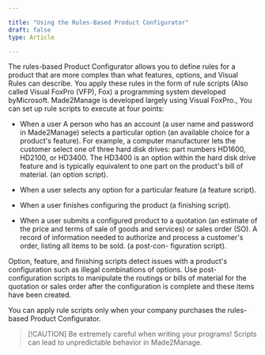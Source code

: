 ```yaml
---

title: "Using the Rules-Based Product Configurator"
draft: false
type: Article

---
```

The rules-based Product Configurator allows you to define rules for a product that are more complex than what features, options, and Visual Rules can describe. You apply these rules in the form of rule scripts (Also called Visual FoxPro (VFP), Fox) a programming system developed byMicrosoft. Made2Manage is developed largely using Visual FoxPro., You can set up rule scripts to execute at four points:

-   When a user A person who has an account (a user name and password in Made2Manage) selects a particular option (an available choice for a product's feature). For example, a computer manufacturer lets the customer select one of three hard disk drives: part numbers HD1600, HD2100, or HD3400. The HD3400 is an option within the hard disk drive feature and is typically equivalent to one part on the product's bill of material. (an option script).

-   When a user selects any option for a particular feature (a feature script).

-   When a user finishes configuring the product (a finishing script).

-   When a user submits a configured product to a quotation (an estimate of the price and terms of sale of goods and services) or sales order (SO). A record of information needed to authorize and process a customer's order, listing all items to be sold. (a post-con- figuration script).


Option, feature, and finishing scripts detect issues with a product's configuration such as illegal combinations of options. Use post-configuration scripts to manipulate the routings or bills of material for the quotation or sales order after the configuration is complete and these items have been created.


You can apply rule scripts only when your company purchases the rules-based Product Configurator.

> [!CAUTION] Be extremely careful when writing your programs! Scripts can lead to unpredictable behavior in Made2Manage.

​